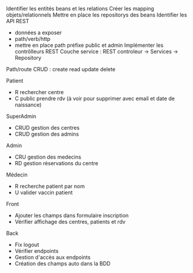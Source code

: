 Identifier les entités beans et les relations
Créer les mapping objets/relationnels
Mettre en place les repositorys des beans
Identifier les API REST
- données a exposer
- path/verb/http
- mettre en place path préfixe public et admin
Implémenter les contrôlleurs REST
Couche service : REST controleur -> Services -> Repository


Path/route
CRUD : create read update delete

Patient
- R rechercher centre
- C public prendre rdv (à voir pour supprimer avec email et date de naissance)

SuperAdmin
- CRUD gestion des centres
- CRUD gestion des admins

Admin
- CRU gestion des medecins
- RD gestion réservations du centre

Médecin
- R recherche patient par nom
- U valider vaccin patient

Front
- Ajouter les champs dans formulaire inscription
- Vérifier affichage des centres, patients et rdv

Back
- Fix logout
- Vérifier endpoints
- Gestion d'accès aux endpoints
- Création des champs auto dans la BDD



